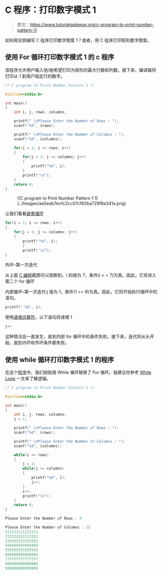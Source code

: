 # C 程序：打印数字模式 1 

> 原文：<https://www.tutorialgateway.org/c-program-to-print-number-pattern-1/>

如何用实例编写 C 程序打印数字图案 1？或者，用 C 程序打印矩形数字图案。

## 使用 For 循环打印数字模式 1 的 c 程序

该程序允许用户输入他/她希望打印为矩形的最大行数和列数。接下来，编译器将打印从 1 到用户指定行的数字。

```c
/* C program to Print Number Pattern 1 */

#include<stdio.h>

int main()
{
    int i, j, rows, columns;

    printf(" \nPlease Enter the Number of Rows : ");
    scanf("%d", &rows);

    printf(" \nPlease Enter the Number of Columns : ");
    scanf("%d", &columns);

    for(i = 1; i <= rows; i++)
    {
    	for(j = 1; j <= columns; j++)
		{
			printf("%d", i);     	
        }
        printf("\n");
    }
    return 0;
}
```

<figure class="wp-block-image">![C program to Print Number Pattern 1 1](../Images/ae5eab7ecfc2cc07cf92ba729f8a341a.png)</figure>

让我们看看[嵌套循环](https://www.tutorialgateway.org/for-loop-in-c-programming/)

```c
for(i = 1; i <= rows; i++)
{
   	for(j = 1; j <= columns; j++)
	{
		printf("%d", i);     	
        }
        printf("\n");
}
```

外环–第一次迭代

从上面 [C 编程](https://www.tutorialgateway.org/c-programming/)截图可以观察到，I 的值为 7，条件(i < = 7)为真。因此，它将进入第二个 for 循环

内部循环–第一次迭代:j 值为 1，条件(1 <= 9)为真。因此，它将开始执行循环中的语句。

```c
printf(" %d", i);
```

使用[递增运算符](https://www.tutorialgateway.org/increment-and-decrement-operators-in-c/)，以下语句将递增 1

```c
j++
```

这种情况会一直发生，直到内部 for 循环中的条件失败。接下来，迭代将从头开始，直到内环和外环条件都失败。

## 使用 while 循环打印数字模式 1 的程序

在这个[程序](https://www.tutorialgateway.org/c-programming-examples/)中，我们刚刚用 While 循环替换了 For 循环。我建议你参考 [While Loop](https://www.tutorialgateway.org/while-loop-in-c/) 一文来了解逻辑。

```c
/* C program to Print Number Pattern 1 */

#include<stdio.h>

int main()
{
    int i, j, rows, columns;
    i = 1;

    printf(" \nPlease Enter the Number of Rows : ");
    scanf("%d", &rows);

    printf(" \nPlease Enter the Number of Columns : ");
    scanf("%d", &columns);

    while(i <= rows)
    {
    	j = 1;
    	while(j <= columns)
		{
			printf("%d", i);       
			j++;     	
        }
        i++;
        printf("\n");
    }
    return 0;
}
```

```c
Please Enter the Number of Rows : 9

Please Enter the Number of Columns : 15
111111111111111
222222222222222
333333333333333
444444444444444
555555555555555
666666666666666
777777777777777
888888888888888
999999999999999
```